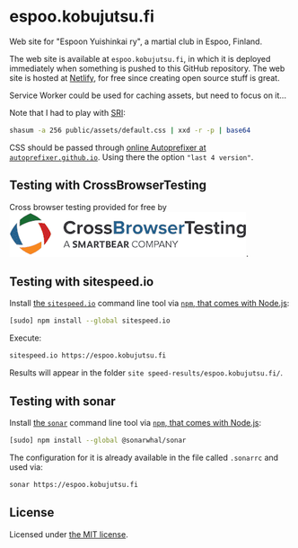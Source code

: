 # espoo.kobujutsu.fi

Web site for "Espoon Yuishinkai ry", a martial club in Espoo, Finland.

The web site is available at `espoo.kobujutsu.fi`, in which it is deployed immediately when something is pushed to this GitHub repository.
The web site is hosted at [Netlify](https://www.netlify.com/), for free since creating open source stuff is great.

Service Worker could be used for caching assets, but need to focus on it...

Note that I had to play with [SRI](https://developer.mozilla.org/en-US/docs/Web/Security/Subresource_Integrity):

```sh
shasum -a 256 public/assets/default.css | xxd -r -p | base64
```

CSS should be passed through [online Autoprefixer at `autoprefixer.github.io`](https://autoprefixer.github.io/).
Using there the option `"last 4 version"`.

## Testing with CrossBrowserTesting

Cross browser testing provided for free by [![CrossBrowserTesting](crossbrowsertesting-logo.png)](https://crossbrowsertesting.com/).

## Testing with sitespeed.io

Install [the `sitespeed.io`](https://www.sitespeed.io/documentation/sitespeed.io/) command line tool via [`npm`, that comes with Node.js](https://nodejs.org/en/download/):

```sh
[sudo] npm install --global sitespeed.io
```

Execute:

```sh
sitespeed.io https://espoo.kobujutsu.fi
```

Results will appear in the folder `site
speed-results/espoo.kobujutsu.fi/`.

## Testing with sonar

Install [the `sonar`](https://sonarwhal.com/) command line tool via [`npm`, that comes with Node.js](https://nodejs.org/en/download/):

```sh
[sudo] npm install --global @sonarwhal/sonar
```

The configuration for it is already available in the file called `.sonarrc` and used via:

```sh
sonar https://espoo.kobujutsu.fi
```

## License

Licensed under [the MIT license](LICENSE).
